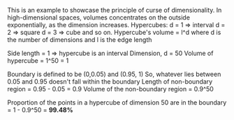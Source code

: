 This is an example to showcase the principle of curse of dimensionality.
In high-dimensional spaces, volumes concentrates on the outside exponentially, as the dimension increases.
Hypercubes:
d = 1 => interval
d = 2 => square
d = 3 => cube
and so on.
Hypercube's volume = l^d where d is the number of dimensions and l is the edge length

Side length = 1 => hypercube is an interval
Dimension, d = 50
Volume of hypercube = 1^50 = 1

Boundary is defined to be (0,0.05) and (0.95, 1) 
So, whatever lies between 0.05 and 0.95 doesn't fall within the boundary
Length of non-boundary region = 0.95 - 0.05 = 0.9
Volume of the non-boundary region = 0.9^50

Proportion of the points in a hypercube of dimension 50 are in the boundary = 1 - 0.9^50 = **99.48%**
